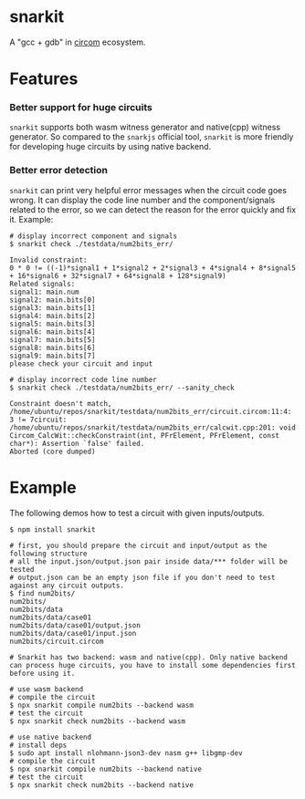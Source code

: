 # snarkit

A "gcc + gdb" in [circom](https://github.com/iden3/circom) ecosystem.

# Features

### Better support for huge circuits

`snarkit` supports both wasm witness generator and native(cpp) witness generator.
So compared to the `snarkjs` official tool, `snarkit` is more friendly for developing huge circuits by using native backend.

### Better error detection

`snarkit` can print very helpful error messages when the circuit code goes wrong. It can display the code line number and the component/signals related to the error, so we can detect the reason for the error quickly and fix it. Example:

```
# display incorrect component and signals
$ snarkit check ./testdata/num2bits_err/

Invalid constraint:
0 * 0 != ((-1)*signal1 + 1*signal2 + 2*signal3 + 4*signal4 + 8*signal5 + 16*signal6 + 32*signal7 + 64*signal8 + 128*signal9)
Related signals:
signal1: main.num
signal2: main.bits[0]
signal3: main.bits[1]
signal4: main.bits[2]
signal5: main.bits[3]
signal6: main.bits[4]
signal7: main.bits[5]
signal8: main.bits[6]
signal9: main.bits[7]
please check your circuit and input

# display incorrect code line number
$ snarkit check ./testdata/num2bits_err/ --sanity_check

Constraint doesn't match, /home/ubuntu/repos/snarkit/testdata/num2bits_err/circuit.circom:11:4: 3 != 7circuit: /home/ubuntu/repos/snarkit/testdata/num2bits_err/calcwit.cpp:201: void Circom_CalcWit::checkConstraint(int, PFrElement, PFrElement, const char*): Assertion `false' failed.
Aborted (core dumped)
```

# Example

The following demos how to test a circuit with given inputs/outputs.

```
$ npm install snarkit

# first, you should prepare the circuit and input/output as the following structure
# all the input.json/output.json pair inside data/*** folder will be tested
# output.json can be an empty json file if you don't need to test against any circuit outputs.
$ find num2bits/
num2bits/
num2bits/data
num2bits/data/case01
num2bits/data/case01/output.json
num2bits/data/case01/input.json
num2bits/circuit.circom

# Snarkit has two backend: wasm and native(cpp). Only native backend can process huge circuits, you have to install some dependencies first before using it.

# use wasm backend
# compile the circuit
$ npx snarkit compile num2bits --backend wasm
# test the circuit
$ npx snarkit check num2bits --backend wasm

# use native backend
# install deps
$ sudo apt install nlohmann-json3-dev nasm g++ libgmp-dev
# compile the circuit
$ npx snarkit compile num2bits --backend native
# test the circuit
$ npx snarkit check num2bits --backend native


```
